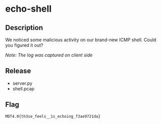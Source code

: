 # echo-shell

## Description

We noticed some malicious activity on our brand-new ICMP shell. Could you figured it out?

*Note: The log was captured on client side*

## Release

- server.py
- shell.pcap

## Flag

`MDT4.0{th3se_feels__1s_echoing_f3ae9721da}`
